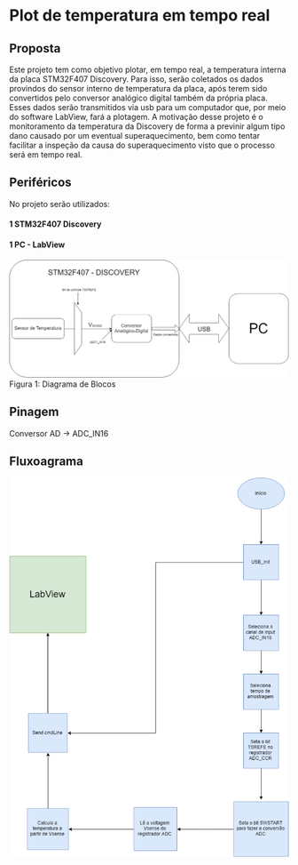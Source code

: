 # Plot de temperatura em tempo real

## Proposta
Este projeto tem como objetivo plotar, em tempo real, a temperatura interna da placa STM32F407 Discovery. Para isso, serão coletados os dados provindos do sensor interno de temperatura da placa, após terem sido convertidos pelo conversor analógico digital também da própria placa. Esses dados serão transmitidos via usb para um computador que, por meio do software LabView, fará a plotagem.
A motivação desse projeto é o monitoramento da temperatura da Discovery de forma a previnir algum tipo dano causado por um eventual superaquecimento, bem como tentar facilitar a inspeção da causa do superaquecimento visto que o processo será em tempo real.

## Periféricos
No projeto serão utilizados:

#### 1 STM32F407 Discovery
#### 1 PC - LabView

![Perifericos](Perifericos1.png)
Figura 1: Diagrama de Blocos

## Pinagem
Conversor AD -> ADC_IN16

## Fluxoagrama

![Fluxograma do Firmware](Fluxograma_do_Firmware.png)

